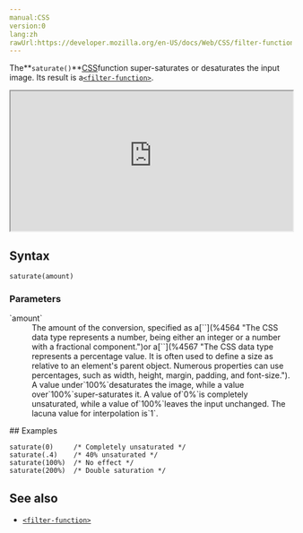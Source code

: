 ```yaml
---
manual:CSS
version:0
lang:zh
rawUrl:https://developer.mozilla.org/en-US/docs/Web/CSS/filter-function/saturate
---
```






The**`saturate()`**[CSS](%427 "")function super-saturates or desaturates the input image. Its result is a[`<filter-function>`](%28327 "The <filter-function> CSS data type represents a graphical effect that can change the appearance of an input image. It is used in the filter and backdrop-filter properties.").

<iframe src='https://interactive-examples.mdn.mozilla.net/pages/css/function-saturate.html' width='100%' height='250'></iframe>

## Syntax<a name="Syntax"></a>

```
saturate(amount)
```

### Parameters<a name="Parameters"></a>
<dl><dt id=''>`amount`</dt><dd>The amount of the conversion, specified as a[`<number>`](%4564 "The <number> CSS data type represents a number, being either an integer or a number with a fractional component.")or a[`<percentage>`](%4567 "The <percentage> CSS data type represents a percentage value. It is often used to define a size as relative to an element's parent object. Numerous properties can use percentages, such as width, height, margin, padding, and font-size."). A value under`100%`desaturates the image, while a value over`100%`super-saturates it. A value of`0%`is completely unsaturated, while a value of`100%`leaves the input unchanged. The lacuna value for interpolation is`1`.</dd></dl>
## Examples<a name="Examples"></a>

```
saturate(0)     /* Completely unsaturated */
saturate(.4)    /* 40% unsaturated */
saturate(100%)  /* No effect */
saturate(200%)  /* Double saturation */
```

## See also<a name="See_also"></a>

* [`<filter-function>`](%28327 "The <filter-function> CSS data type represents a graphical effect that can change the appearance of an input image. It is used in the filter and backdrop-filter properties.")




